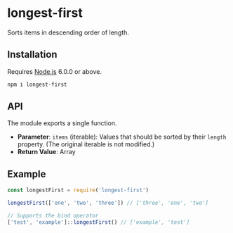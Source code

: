 # longest-first

Sorts items in descending order of length.

## Installation

Requires [Node.js](https://nodejs.org/) 6.0.0 or above.

```bash
npm i longest-first
```

## API

The module exports a single function.

* **Parameter**: `items` (iterable): Values that should be sorted by their `length` property. (The original iterable is not modified.)
* **Return Value**: Array

## Example

```javascript
const longestFirst = require('longest-first')

longestFirst(['one', 'two', 'three']) // ['three', 'one', 'two']

// Supports the bind operator
['test', 'example']::longestFirst() // ['example', 'test']
```
